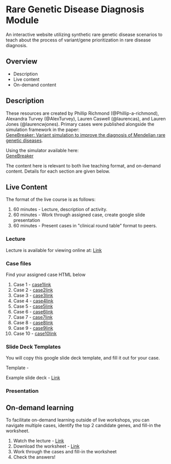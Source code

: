 # Rare Genetic Disease Diagnosis Module
An interactive website utilizing synthetic rare genetic disease scenarios to teach about the process of variant/gene prioritization in rare disease diagnosis. 

## Overview
- Description
- Live content
- On-demand content

## Description
These resources are created by Phillip Richmond (@Phillip-a-richmond), Alexandra Turvey (@AlexTurvey), Lauren Caswell (@laurencas), and Lauren Jones (@laurencwjones). Primary cases were published alongside the simulation framework in the paper:  
[GeneBreaker: Variant simulation to improve the diagnosis of Mendelian rare genetic diseases](https://onlinelibrary.wiley.com/doi/full/10.1002/humu.24163). 

Using the simulator available here:  
[GeneBreaker](http://genebreaker.cmmt.ubc.ca)

The content here is relevant to both live teaching format, and on-demand content. Details for each section are given below.

## Live Content
The format of the live course is as follows:
1. 60 minutes - Lecture, description of activity. 
2. 60 minutes - Work through assigned case, create google slide presentation
3. 60 minutes - Present cases in "clinical round table" format to peers.

### Lecture
Lecture is available for viewing online at: 
[Link](https://www.youtube.com/watch?v=dQw4w9WgXcQ)

### Case files
Find your assigned case HTML below
1. Case 1 - [case1link](https://raw.githubusercontent.com/Phillip-a-richmond/RGDModule/main/Case1_exomiser.html)
2. Case 2 - [case2link](https://raw.githubusercontent.com/Phillip-a-richmond/RGDModule/main/Case2_exomiser.html)
3. Case 3 - [case3link](https://raw.githubusercontent.com/Phillip-a-richmond/RGDModule/main/Case3_exomiser.html)
4. Case 4 - [case4link](https://raw.githubusercontent.com/Phillip-a-richmond/RGDModule/main/Case4_exomiser.html)
5. Case 5 - [case5link](https://raw.githubusercontent.com/Phillip-a-richmond/RGDModule/main/Case5_exomiser.html)
6. Case 6 - [case6link](https://raw.githubusercontent.com/Phillip-a-richmond/RGDModule/main/Case6_exomiser.html)
7. Case 7 - [case7link](https://raw.githubusercontent.com/Phillip-a-richmond/RGDModule/main/Case7_exomiser.html)
8. Case 8 - [case8link](https://raw.githubusercontent.com/Phillip-a-richmond/RGDModule/main/Case8_exomiser.html)
9. Case 9 - [case9link](https://raw.githubusercontent.com/Phillip-a-richmond/RGDModule/main/Case9_exomiser.html)
10. Case 10 - [case10link](https://raw.githubusercontent.com/Phillip-a-richmond/RGDModule/main/Case10_exomiser.html)

### Slide Deck Templates
You will copy this google slide deck template, and fill it out for your case. 

Template - 

Example slide deck - [Link](https://docs.google.com/presentation/d/1Xco28K2Eh39erHxGc9ZbriZvjfz2MCKHqdv6KlmC1Bc/edit#slide=id.p)

### Presentation





## On-demand learning
To facilitate on-demand learning outside of live workshops, you can navigate multiple cases, identify the top 2 candidate genes, and fill-in the worksheet.

1. Watch the lecture - [Link](https://www.youtube.com/watch?v=dQw4w9WgXcQ)
2. Download the worksheet - [Link]()
3. Work through the cases and fill-in the worksheet
4. Check the answers!


















